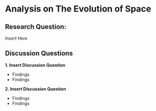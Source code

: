 # Analysis on The Evolution of Space
## Research Question: 
*Insert Here*

## Discussion Questions
**1. Insert Discussion Question**
- Findings
- Findings

**2. Insert Discussion Question**
- Findings
- Findings
